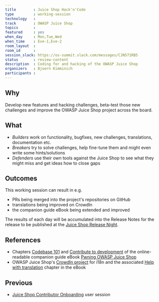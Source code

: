 ```yaml
---
title        : Juice Shop Hack'n'Code
type         : working-session
technology   :
track        : OWASP Juice Shop
topics       :
featured     : yes
when_day     : Mon,Tue,Wed
when_time    : Eve-1,Eve-2
room_layout  :
room_id      :
session_slack: https://os-summit.slack.com/messages/CJN571RB5
status       : review-content
description  : Coding for and hacking of the OWASP Juice Shop
organizers   : Bjoern Kimminich
participants :
---
```


## Why

Develop new features and hacking challenges, beta-test those new
challenges and improve the OWASP Juice Shop project across the board.

## What

* _Builders_ work on functionality, bugfixes, new challenges,
  translations, documentation etc.
* _Breakers_ try to solve challenges, help fine-tune them and might even
  write some hints/solutions
* _Defenders_ use their own tools against the Juice Shop to see what
  they might miss and get ideas how to close gaps

## Outcomes

This working session can result in e.g.

* PRs being merged into the project's repositories on GitHub
* translations being improved on CrowdIn
* the companion guide eBook being extended and improved

The results of each day will be accumulated into the Release Notes for
the release to be published at the
[Juice Shop Release Night](/tracks/owasp-juice-shop/working-sessions/juice-shop-release-night/).

## References

* Chapters
  [Codebase 101](https://bkimminich.gitbooks.io/pwning-owasp-juice-shop/content/part3/codebase.html)
  and
  [Contribute to development](https://bkimminich.gitbooks.io/pwning-owasp-juice-shop/content/part3/contribution.html)
  of the online-readable companion guide eBook
  [Pwning OWASP Juice Shop](https://bkimminich.gitbooks.io/pwning-owasp-juice-shop/content/)
* OWASP Juice Shop's
  [CrowdIn project](https://crowdin.com/project/owasp-juice-shop) for
  i18n and the associated
  [Help with translation](https://bkimminich.gitbooks.io/pwning-owasp-juice-shop/content/part3/translation.html)
  chapter in the eBook

## Previous

* [Juice Shop Contributor Onboarding](/tracks/owasp-juice-shop/user-sessions/juice-shop-contributor-onboarding/)
  user session
